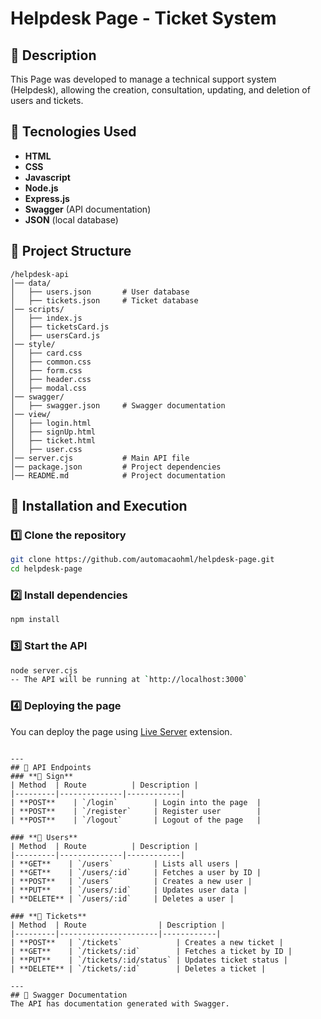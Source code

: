 # Helpdesk Page - Ticket System

## 📌 Description
This Page was developed to manage a technical support system (Helpdesk), allowing the creation, consultation, updating, and deletion of users and tickets.

## 🚀 Tecnologies Used
- **HTML**
- **CSS**
- **Javascript**
- **Node.js**
- **Express.js**
- **Swagger** (API documentation)
- **JSON** (local database)

## 📂 Project Structure
```
/helpdesk-api
│── data/
│   ├── users.json       # User database
│   ├── tickets.json     # Ticket database
│── scripts/
│   ├── index.js
│   ├── ticketsCard.js
│   ├── usersCard.js
│── style/
│   ├── card.css
│   ├── common.css
│   ├── form.css
│   ├── header.css
│   ├── modal.css
│── swagger/
│   ├── swagger.json     # Swagger documentation
│── view/
│   ├── login.html
│   ├── signUp.html
│   ├── ticket.html
│   ├── user.css
│── server.cjs           # Main API file
│── package.json         # Project dependencies
│── README.md            # Project documentation
```

## 🔧 Installation and Execution
### 1️⃣ Clone the repository
```bash
git clone https://github.com/automacaohml/helpdesk-page.git
cd helpdesk-page
```
### 2️⃣ Install dependencies
```bash
npm install
```
### 3️⃣ Start the API
```bash
node server.cjs
-- The API will be running at `http://localhost:3000`
```
### 4️⃣ Deploying the page
You can deploy the page using [Live Server](https://marketplace.visualstudio.com/items?itemName=ritwickdey.LiveServer) extension.
```

---
## 📌 API Endpoints
### **🔹 Sign**
| Method  | Route          | Description |
|---------|--------------|------------|
| **POST**    | `/login`        | Login into the page  |
| **POST**    | `/register`     | Register user        |
| **POST**    | `/logout`       | Logout of the page   |

### **🔹 Users**
| Method  | Route          | Description |
|---------|--------------|------------|
| **GET**    | `/users`         | Lists all users |
| **GET**    | `/users/:id`     | Fetches a user by ID |
| **POST**   | `/users`         | Creates a new user |
| **PUT**    | `/users/:id`     | Updates user data |
| **DELETE** | `/users/:id`     | Deletes a user |

### **🔹 Tickets**
| Method  | Route                | Description |
|---------|----------------------|------------|
| **POST**   | `/tickets`            | Creates a new ticket |
| **GET**    | `/tickets/:id`        | Fetches a ticket by ID |
| **PUT**    | `/tickets/:id/status` | Updates ticket status |
| **DELETE** | `/tickets/:id`        | Deletes a ticket |

---
## 📖 Swagger Documentation
The API has documentation generated with Swagger.



